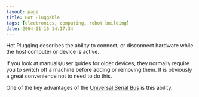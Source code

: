 ```yaml
---
layout: page
title: Hot Pluggable
tags: [electronics, computing, robot building]
date: 2004-11-16 14:17:34
---
```

Hot Plugging describes the ability to connect, or disconnect hardware while the host computer or device is active.

If you look at manuals/user guides for older devices, they normally require you to switch off a machine before adding or removing them. It is obviously a great convenience not to need to do this.

One of the key advantages of the [Universal Serial Bus](/wiki/universal_serial_bus.html "Universal Serial Bus") is this ability.
